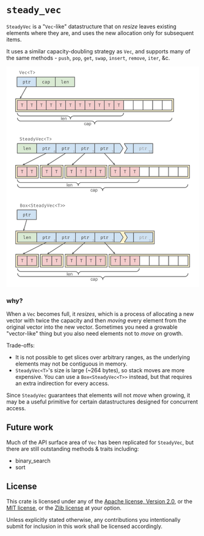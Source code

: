 `steady_vec`
===============

`SteadyVec` is a "`Vec`-like" datastructure that on *resize* leaves existing
elements where they are, and uses the new allocation only for subsequent items.

It uses a similar capacity-doubling strategy as `Vec`, and supports many of the
same methods - `push`, `pop`, `get`, `swap`, `insert`, `remove`, `iter`, &c.

![diagram](diagram.svg)

### why?

When a `Vec` becomes full, it *resizes*, which is a process of allocating a new
vector with twice the capacity and then *moving* every element from the
original vector into the new vector. Sometimes you need a growable
"vector-like" thing but you also need elements not to *move* on growth.

Trade-offs:
- It is not possible to get slices over arbitrary ranges, as the underlying
  elements may not be contiguous in memory.
- `SteadyVec<T>`'s size is large (~264 bytes), so stack moves are more
  expensive. You can use a `Box<SteadyVec<T>>` instead, but that requires an
  extra indirection for every access.

Since `SteadyVec` guarantees that elements will not *move* when growing, it may
be a useful primitive for certain datastructures designed for concurrent
access.


Future work
-----------

Much of the API surface area of `Vec` has been replicated for `SteadyVec`, but
there are still outstanding methods & traits including:

- binary_search
- sort


License
-------

This crate is licensed under any of the
[Apache license, Version 2.0](./LICENSE-APACHE),
or the
[MIT license](./LICENSE-MIT),
or the
[Zlib license](./LICENSE-ZLIB)
at your option.

Unless explicitly stated otherwise, any contributions you intentionally submit
for inclusion in this work shall be licensed accordingly.
